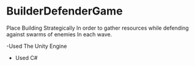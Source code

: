 # BuilderDefenderGame

​Place Building Strategically In order to gather resources 
while defending against swarms of enemies In each wave.

-​Used The Unity Engine
- Used C#
